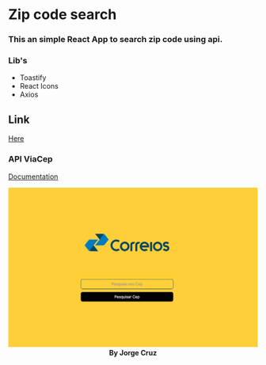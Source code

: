 # Zip code search

### This an simple React App to search zip code using api.

### Lib's
- Toastify
- React Icons
- Axios

## Link
<a href="https://search-zip.netlify.app/">Here</a>

### API ViaCep
<a href="https://viacep.com.br">Documentation</a>

<img src="./src/img/screen.png">

<div style="text-align:center; font-weight:bold;">  By Jorge Cruz
</div>